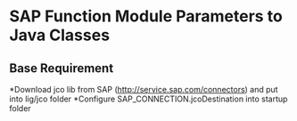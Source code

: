 SAP Function Module Parameters to Java Classes
==============================================

Base Requirement
----------------
 *Download jco lib from SAP (http://service.sap.com/connectors) and put into lig/jco folder
 *Configure SAP_CONNECTION.jcoDestination into startup folder